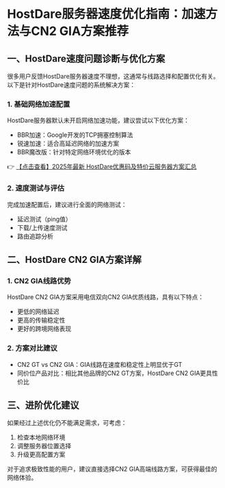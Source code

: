 # HostDare服务器速度优化指南：加速方法与CN2 GIA方案推荐

## 一、HostDare速度问题诊断与优化方案

很多用户反馈HostDare服务器速度不理想，这通常与线路选择和配置优化有关。以下是针对HostDare速度问题的系统解决方案：

### 1. 基础网络加速配置
HostDare服务器默认未开启网络加速功能，建议尝试以下优化方案：
- BBR加速：Google开发的TCP拥塞控制算法
- 锐速加速：适合高延迟网络的加速方案
- BBR魔改版：针对特定网络环境优化的版本

👉 [【点击查看】2025年最新 HostDare优惠码及特价云服务器方案汇总](https://bit.ly/hostdare)

### 2. 速度测试与评估
完成加速配置后，建议进行全面的网络测试：
- 延迟测试（ping值）
- 下载/上传速度测试
- 路由追踪分析

## 二、HostDare CN2 GIA方案详解

### 1. CN2 GIA线路优势
HostDare CN2 GIA方案采用电信双向CN2 GIA优质线路，具有以下特点：
- 更低的网络延迟
- 更高的传输稳定性
- 更好的跨境网络表现

### 2. 方案对比建议
- CN2 GT vs CN2 GIA：GIA线路在速度和稳定性上明显优于GT
- 同价位产品对比：相比其他品牌的CN2 GT方案，HostDare CN2 GIA更具性价比

## 三、进阶优化建议

如果经过上述优化仍不能满足需求，可考虑：
1. 检查本地网络环境
2. 调整服务器位置选择
3. 升级更高配置方案

对于追求极致性能的用户，建议直接选择CN2 GIA高端线路方案，可获得最佳的网络体验。